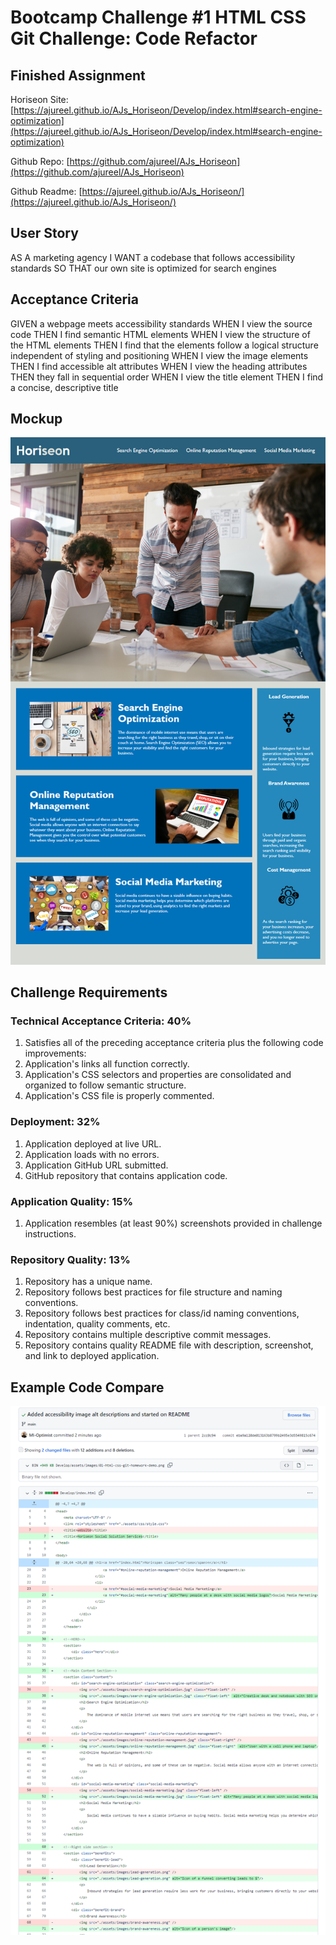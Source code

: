 # Bootcamp Challenge #1 HTML CSS Git Challenge: Code Refactor

## Finished Assignment

Horiseon Site:[https://ajureel.github.io/AJs_Horiseon/Develop/index.html#search-engine-optimization](https://ajureel.github.io/AJs_Horiseon/Develop/index.html#search-engine-optimization)

Github Repo: [https://github.com/ajureel/AJs_Horiseon](https://github.com/ajureel/AJs_Horiseon)

Github Readme: [https://ajureel.github.io/AJs_Horiseon/](https://ajureel.github.io/AJs_Horiseon/)

## User Story
AS A marketing agency
I WANT a codebase that follows accessibility standards
SO THAT our own site is optimized for search engines

## Acceptance Criteria
GIVEN a webpage meets accessibility standards
WHEN I view the source code
THEN I find semantic HTML elements
WHEN I view the structure of the HTML elements
THEN I find that the elements follow a logical structure independent of styling and positioning
WHEN I view the image elements
THEN I find accessible alt attributes
WHEN I view the heading attributes
THEN they fall in sequential order
WHEN I view the title element
THEN I find a concise, descriptive title

## Mockup

![Mockup](Develop\assets\images\01-html-css-git-homework-demo.png)

## Challenge Requirements
### Technical Acceptance Criteria: 40%
1. Satisfies all of the preceding acceptance criteria plus the following code improvements:
2. Application's links all function correctly.
3. Application's CSS selectors and properties are consolidated and organized to follow semantic structure.
4. Application's CSS file is properly commented.

### Deployment: 32%
1. Application deployed at live URL.
2. Application loads with no errors.
3. Application GitHub URL submitted.
4. GitHub repository that contains application code.

### Application Quality: 15%
1. Application resembles (at least 90%) screenshots provided in challenge instructions.

### Repository Quality: 13%
1. Repository has a unique name.
2. Repository follows best practices for file structure and naming conventions.
3. Repository follows best practices for class/id naming conventions, indentation, quality comments, etc.
4. Repository contains multiple descriptive commit messages.
5. Repository contains quality README file with description, screenshot, and link to deployed application.

## Example Code Compare

![Code-compare-screenshot](Develop\assets\images\Git-Compare.PNG)